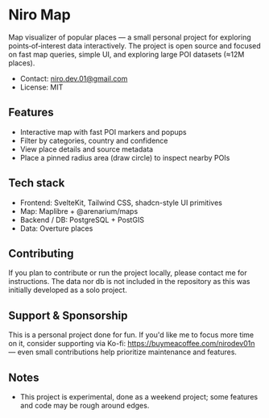 # Niro Map

Map visualizer of popular places — a small personal project for exploring points‑of‑interest data interactively. The project is open source and focused on fast map queries, simple UI, and exploring large POI datasets (≈12M places).

- Contact: niro.dev.01@gmail.com
- License: MIT

## Features

- Interactive map with fast POI markers and popups
- Filter by categories, country and confidence
- View place details and source metadata
- Place a pinned radius area (draw circle) to inspect nearby POIs

## Tech stack

- Frontend: SvelteKit, Tailwind CSS, shadcn-style UI primitives
- Map: Maplibre + @arenarium/maps
- Backend / DB: PostgreSQL + PostGIS
- Data: Overture places

## Contributing
If you plan to contribute or run the project locally, please contact me for instructions. The data nor db is not included in the repository as this was initially developed as a solo project.

## Support & Sponsorship

This is a personal project done for fun. If you'd like me to focus more time on it, consider supporting via Ko-fi: https://buymeacoffee.com/nirodev01n — even small contributions help prioritize maintenance and features.

## Notes

- This project is experimental, done as a weekend project; some features and code may be rough around edges.
